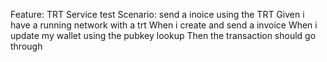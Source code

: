 Feature: TRT Service test
Scenario: send a inoice using the TRT
Given i have a running network with a trt
When i create and send a invoice
When i update my wallet using the pubkey lookup 
Then the transaction should go through

